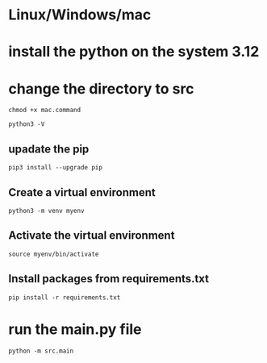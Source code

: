 # Linux/Windows/mac
# install the python on the system 3.12
# change the directory to src
```
chmod +x mac.command
```
```
python3 -V
```
## upadate the pip
```
pip3 install --upgrade pip
```
## Create a virtual environment
```
python3 -m venv myenv
```
## Activate the virtual environment
```
source myenv/bin/activate
```
## Install packages from requirements.txt
```
pip install -r requirements.txt
```
# run the main.py file
```
python -m src.main
```
